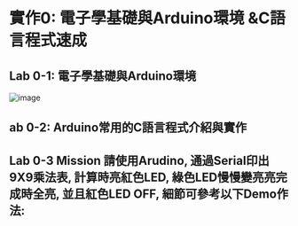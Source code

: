 # 實作0: 電子學基礎與Arduino環境 &C語言程式速成

## Lab 0-1: 電子學基礎與Arduino環境

![image](https://github.com/peng91927/mc2024/assets/162000301/7be431d5-94e3-4840-b856-4bb5d5a721c0)


## ab 0-2: Arduino常用的C語言程式介紹與實作


## Lab 0-3 Mission 請使用Arudino, 通過Serial印出9X9乘法表, 計算時亮紅色LED, 綠色LED慢慢變亮亮完成時全亮, 並且紅色LED OFF, 細節可參考以下Demo作法:
